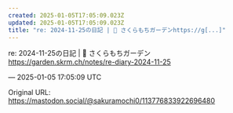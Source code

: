 ```yaml
---
created: 2025-01-05T17:05:09.023Z
updated: 2025-01-05T17:05:09.023Z
title: "re: 2024-11-25の日記 | 🌱 さくらもちガーデンhttps://g[...]"
---
```


<p>re: 2024-11-25の日記 | 🌱 さくらもちガーデン<br /><a href="https://garden.skrm.ch/notes/re-diary-2024-11-25" target="_blank" rel="nofollow noopener" translate="no"><span class="invisible">https://</span><span class="ellipsis">garden.skrm.ch/notes/re-diary-</span><span class="invisible">2024-11-25</span></a></p>

&mdash; 2025-01-05 17:05:09 UTC

Original URL: https://mastodon.social/@sakuramochi0/113776833922696480
